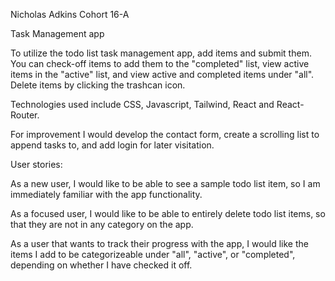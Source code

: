 Nicholas Adkins Cohort 16-A

Task Management app

To utilize the todo list task management app, add items and submit them. You can check-off items to add them to the "completed" list, view active items in the "active" list, and view active and completed items under "all". Delete items by clicking the trashcan icon.

Technologies used include CSS, Javascript, Tailwind, React and React-Router.

For improvement I would develop the contact form, create a scrolling list to append tasks to, and add login for later visitation.


User stories: 

As a new user, I would like to be able to see a sample todo list item, so I am immediately familiar with the app functionality.

As a focused user, I would like to be able to entirely delete todo list items, so that they are not in any category on the app.

As a user that wants to track their progress with the app, I would like the items I add to be categorizeable under "all", "active", or "completed", depending on whether I have checked it off.